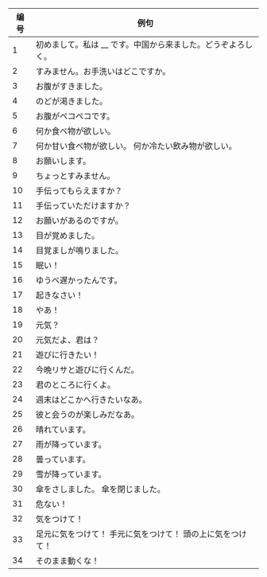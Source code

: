 | 编号    | 例句 |
| ---- | ---------------------------------------------------------- |
| 1    | 初めまして。私は __ です。中国から来ました。どうぞよろしく。 |
| 2    | すみません。お手洗いはどこですか。 |
| 3    | お腹がすきました。                                         |
| 4    | のどが渇きました。                                         |
| 5    | お腹がペコペコです。                                       |
| 6    | 何か食べ物が欲しい。                                       |
| 7    | 何か甘い食べ物が欲しい。 何か冷たい飲み物が欲しい。        |
| 8    | お願いします。                                             |
| 9    | ちょっとすみません。                                       |
| 10   | 手伝ってもらえますか？                                     |
| 11   | 手伝っていただけますか？                                   |
| 12   | お願いがあるのですが。                                     |
| 13   | 目が覚めました。                                           |
| 14   | 目覚ましが鳴りました。                                     |
| 15   | 眠い！                                                     |
| 16   | ゆうべ遅かったんです。                                     |
| 17   | 起きなさい！                                               |
| 18   | やあ！                                                     |
| 19   | 元気？                                                     |
| 20   | 元気だよ、君は？                                           |
| 21   | 遊びに行きたい！                                           |
| 22   | 今晩リサと遊びに行くんだ。                                 |
| 23   | 君のところに行くよ。                                       |
| 24   | 週末はどこかへ行きたいなあ。                               |
| 25   | 彼と会うのが楽しみだなあ。                                 |
| 26   | 晴れています。                                             |
| 27   | 雨が降っています。                                         |
| 28   | 曇っています。                                             |
| 29   | 雪が降っています。                                         |
| 30   | 傘をさしました。 傘を閉じました。                          |
| 31   | 危ない！                                                   |
| 32   | 気をつけて！                                               |
| 33   | 足元に気をつけて！ 手元に気をつけて！ 頭の上に気をつけて！ |
| 34   | そのまま動くな！                                           |